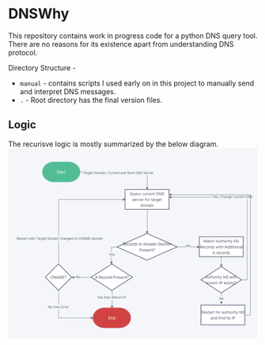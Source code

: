 # DNSWhy


This repository contains work in progress code for a python DNS query tool. There are no reasons for its existence apart from understanding DNS protocol.

Directory Structure -
 - `manual` - contains scripts I used early on in this project to manually send and interpret DNS messages.
 - `.` - Root directory has the final version files.


## Logic

The recurisve logic is mostly summarized by the below diagram.
![](logic.png)